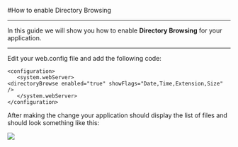 #How to enable Directory Browsing

----------
In this guide we will show you how to enable **Directory Browsing** for your application.

----------

Edit your web.config file and add the following code:

    <configuration>
       <system.webServer>
    <directoryBrowse enabled="true" showFlags="Date,Time,Extension,Size" />
       </system.webServer>
    </configuration>


After making the change your application should display the list of files and should look something like this:


<img src="https://raw.githubusercontent.com/GearHost/docs/master/Images/directorybrowsing.PNG" />
